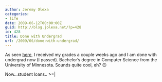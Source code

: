 ```yaml
---
author: Jeremy Olexa
categories:
- life
date: 2009-06-12T00:00:00Z
guid: http://blog.jolexa.net/?p=428
id: 428
title: Done with Undergrad
url: /2009/06/done-with-undergrad/
---
```


As seen [here][1], I received my grades a couple weeks ago and I am done with undergrad now (I passed). Bachelor&#8217;s degree in Computer Science from the University of Minnesota. Sounds quite cool, eh? 😉

Now&#8230;student loans.. >=|

 [1]: http://blog.jolexa.net/2009/05/12/undergrad-is-done-w00t/